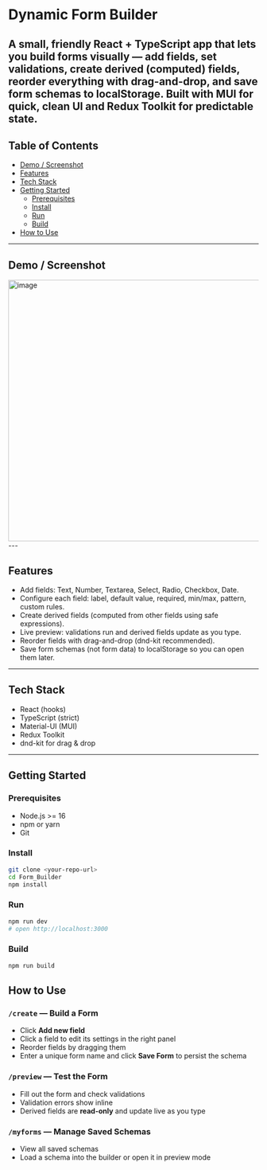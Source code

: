 # Dynamic Form Builder
A small, friendly React + TypeScript app that lets you build forms visually — add fields, set validations, create derived (computed) fields, reorder everything with drag-and-drop, and save form schemas to localStorage. Built with MUI for quick, clean UI and Redux Toolkit for predictable state.
---

## Table of Contents
- [Demo / Screenshot](#demo--screenshot)
- [Features](#features)
- [Tech Stack](#tech-stack)
- [Getting Started](#getting-started)
  - [Prerequisites](#prerequisites)
  - [Install](#install)
  - [Run](#run)
  - [Build](#build)
- [How to Use](#routes--how-to-use)
---
## Demo / Screenshot
<img width="1366" height="525" alt="image" src="https://github.com/user-attachments/assets/1c0da9ad-5eb1-4050-8187-466a92fa1ce7" />
---

## Features
- Add fields: Text, Number, Textarea, Select, Radio, Checkbox, Date.
- Configure each field: label, default value, required, min/max, pattern, custom rules.
- Create derived fields (computed from other fields using safe expressions).
- Live preview: validations run and derived fields update as you type.
- Reorder fields with drag-and-drop (dnd-kit recommended).
- Save form schemas (not form data) to localStorage so you can open them later.

---

## Tech Stack
- React (hooks)
- TypeScript (strict)
- Material-UI (MUI)
- Redux Toolkit
- dnd-kit for drag & drop

---

## Getting Started

### Prerequisites
- Node.js >= 16
- npm or yarn
- Git

### Install
```bash
git clone <your-repo-url>
cd Form_Builder
npm install
```
### Run
```bash
npm run dev
# open http://localhost:3000
```
### Build
```bash
npm run build
```

## How to Use
### `/create` — Build a Form
- Click **Add new field**
- Click a field to edit its settings in the right panel
- Reorder fields by dragging them
- Enter a unique form name and click **Save Form** to persist the schema

### `/preview` — Test the Form
- Fill out the form and check validations
- Validation errors show inline
- Derived fields are **read-only** and update live as you type

### `/myforms` — Manage Saved Schemas
- View all saved schemas
- Load a schema into the builder or open it in preview mode
